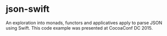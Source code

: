 # json-swift
An exploration into monads, functors and applicatives apply to parse JSON using Swift. This code example was presented at CocoaConf DC 2015.
